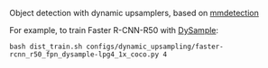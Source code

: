 Object detection with dynamic upsamplers, based on [mmdetection](https://github.com/open-mmlab/mmdetection)

For example, to train Faster R-CNN-R50 with [DySample](https://github.com/tiny-smart/dysample):

```shell
bash dist_train.sh configs/dynamic_upsampling/faster-rcnn_r50_fpn_dysample-lpg4_1x_coco.py 4
```
